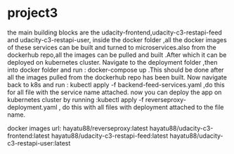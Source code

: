 # project3
the main building blocks are the udacity-frontend,udacity-c3-restapi-feed and udacity-c3-restapi-user,
inside the docker folder ,all the docker images of these services can be built and turned to microservices.also from the dockerhub repo,all the 
images can be pulled and built .After which it can be deployed on kubernetes cluster.
Navigate to the deployment folder ,then into docker folder and run : docker-compose up .This should be done after all the images pulled from the dockerhub
repo has been built.
Now navigate back to k8s and run : kubectl apply -f backend-feed-services.yaml ,do this for all file with the service name attached.
now you can deploy the app on kubernetes cluster by running :kubectl apply -f reverseproxy-deployment.yaml , do this with all files with deployment
attached to the file name.

docker images url:
hayatu88/reverseproxy:latest
hayatu88/udacity-c3-frontend:latest
hayatu88/udacity-c3-restapi-feed:latest
hayatu88/udacity-c3-restapi-user:latest
